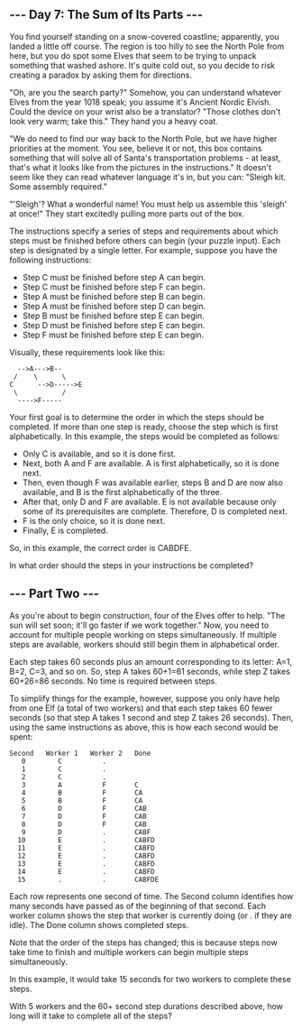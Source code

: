 ## --- Day 7: The Sum of Its Parts --- ##

You find yourself standing on a snow-covered coastline; apparently, you landed a little off course. The region is too hilly to see the North Pole from here, but you do spot some Elves that seem to be trying to unpack something that washed ashore. It's quite cold out, so you decide to risk creating a paradox by asking them for directions.

"Oh, are you the search party?" Somehow, you can understand whatever Elves from the year 1018 speak; you assume it's Ancient Nordic Elvish. Could the device on your wrist also be a translator? "Those clothes don't look very warm; take this." They hand you a heavy coat.

"We do need to find our way back to the North Pole, but we have higher priorities at the moment. You see, believe it or not, this box contains something that will solve all of Santa's transportation problems - at least, that's what it looks like from the pictures in the instructions." It doesn't seem like they can read whatever language it's in, but you can: "Sleigh kit. Some assembly required."

"'Sleigh'? What a wonderful name! You must help us assemble this 'sleigh' at once!" They start excitedly pulling more parts out of the box.

The instructions specify a series of steps and requirements about which steps must be finished before others can begin (your puzzle input). Each step is designated by a single letter. For example, suppose you have the following instructions:

 - Step C must be finished before step A can begin.
 - Step C must be finished before step F can begin.
 - Step A must be finished before step B can begin.
 - Step A must be finished before step D can begin.
 - Step B must be finished before step E can begin.
 - Step D must be finished before step E can begin.
 - Step F must be finished before step E can begin.

Visually, these requirements look like this:

      -->A--->B--
     /    \      \
    C      -->D----->E
     \           /
      ---->F-----

Your first goal is to determine the order in which the steps should be completed. If more than one step is ready, choose the step which is first alphabetically. In this example, the steps would be completed as follows:

 - Only C is available, and so it is done first.
 - Next, both A and F are available. A is first alphabetically, so it is done next.
 - Then, even though F was available earlier, steps B and D are now also available, and B is the first alphabetically of the three.
 - After that, only D and F are available. E is not available because only some of its prerequisites are complete. Therefore, D is completed next.
 - F is the only choice, so it is done next.
 - Finally, E is completed.

So, in this example, the correct order is CABDFE.

In what order should the steps in your instructions be completed?

## --- Part Two --- ##

As you're about to begin construction, four of the Elves offer to help. "The sun will set soon; it'll go faster if we work together." Now, you need to account for multiple people working on steps simultaneously. If multiple steps are available, workers should still begin them in alphabetical order.

Each step takes 60 seconds plus an amount corresponding to its letter: A=1, B=2, C=3, and so on. So, step A takes 60+1=61 seconds, while step Z takes 60+26=86 seconds. No time is required between steps.

To simplify things for the example, however, suppose you only have help from one Elf (a total of two workers) and that each step takes 60 fewer seconds (so that step A takes 1 second and step Z takes 26 seconds). Then, using the same instructions as above, this is how each second would be spent:

    Second   Worker 1   Worker 2   Done
       0        C          .        
       1        C          .        
       2        C          .        
       3        A          F       C
       4        B          F       CA
       5        B          F       CA
       6        D          F       CAB
       7        D          F       CAB
       8        D          F       CAB
       9        D          .       CABF
      10        E          .       CABFD
      11        E          .       CABFD
      12        E          .       CABFD
      13        E          .       CABFD
      14        E          .       CABFD
      15        .          .       CABFDE

Each row represents one second of time. The Second column identifies how many seconds have passed as of the beginning of that second. Each worker column shows the step that worker is currently doing (or . if they are idle). The Done column shows completed steps.

Note that the order of the steps has changed; this is because steps now take time to finish and multiple workers can begin multiple steps simultaneously.

In this example, it would take 15 seconds for two workers to complete these steps.

With 5 workers and the 60+ second step durations described above, how long will it take to complete all of the steps?
